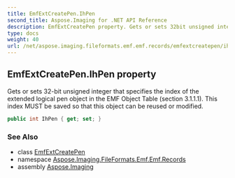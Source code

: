 ```yaml
---
title: EmfExtCreatePen.IhPen
second_title: Aspose.Imaging for .NET API Reference
description: EmfExtCreatePen property. Gets or sets 32bit unsigned integer that specifies the index of the extended logical pen object in the EMF Object Table section 3.1.1.1. This index MUST be saved so that this object can be reused or modified
type: docs
weight: 40
url: /net/aspose.imaging.fileformats.emf.emf.records/emfextcreatepen/ihpen/
---
```

## EmfExtCreatePen.IhPen property

Gets or sets 32-bit unsigned integer that specifies the index of the extended logical pen object in the EMF Object Table (section 3.1.1.1). This index MUST be saved so that this object can be reused or modified.

```csharp
public int IhPen { get; set; }
```

### See Also

* class [EmfExtCreatePen](../)
* namespace [Aspose.Imaging.FileFormats.Emf.Emf.Records](../../emfextcreatepen/)
* assembly [Aspose.Imaging](../../../)


